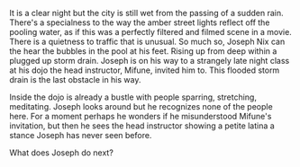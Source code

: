 It is a clear night but the city is still wet from the passing of a sudden rain. There's a specialness to the way the amber street lights reflect off the pooling water, as if this was a perfectly filtered and filmed scene in a movie. 
There is a quietness to traffic that is unusual. So much so, Joseph Nix can the hear the bubbles in the pool at his feet. Rising up from deep within a plugged up storm drain. 
Joseph is on his way to a strangely late night class at his dojo the head instructor, Mifune, invited him to. This flooded storm drain is the last obstacle in his way. 

Inside the dojo is already a bustle with people sparring, stretching, meditating. Joseph looks around but he recognizes none of the people here. For a moment perhaps he wonders if he misunderstood Mifune's invitation, but then he sees the head instructor showing a petite latina a stance Joseph has never seen before. 

What does Joseph do next? 
